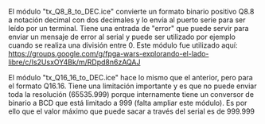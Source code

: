 El módulo "tx_Q8_8_to_DEC.ice" convierte un formato binario positivo Q8.8 a notación decimal con dos decimales y lo envía al puerto serie para ser leído por un terminal. Tiene una entrada de "error" que puede servir para enviar un mensaje de error al serial y puede ser utilizado por ejemplo cuando se realiza una división entre 0. Este módulo fue utilizado aquí: https://groups.google.com/g/fpga-wars-explorando-el-lado-libre/c/Is2UsxOY4Bk/m/RDpd8n6zAQAJ

El módulo "tx_Q16_16_to_DEC.ice" hace lo mismo que el anterior, pero para el formato Q16.16. Tiene una limitación importante y es que no puede enviar toda la resolución (65535.999) porque internamente tiene un conversor de binario a BCD que está limitado a 999 (falta ampliar este módulo). Es por ello que el valor máximo que puede sacar a través del serial es de 999.999
